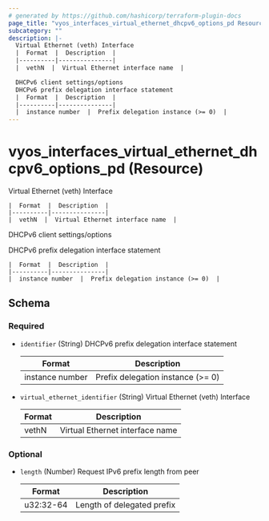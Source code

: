 ```yaml
---
# generated by https://github.com/hashicorp/terraform-plugin-docs
page_title: "vyos_interfaces_virtual_ethernet_dhcpv6_options_pd Resource - vyos"
subcategory: ""
description: |-
  Virtual Ethernet (veth) Interface
  |  Format  |  Description  |
  |----------|---------------|
  |  vethN  |  Virtual Ethernet interface name  |

  DHCPv6 client settings/options
  DHCPv6 prefix delegation interface statement
  |  Format  |  Description  |
  |----------|---------------|
  |  instance number  |  Prefix delegation instance (>= 0)  |
---
```


# vyos_interfaces_virtual_ethernet_dhcpv6_options_pd (Resource)

Virtual Ethernet (veth) Interface

    |  Format  |  Description  |
    |----------|---------------|
    |  vethN  |  Virtual Ethernet interface name  |

DHCPv6 client settings/options

DHCPv6 prefix delegation interface statement

    |  Format  |  Description  |
    |----------|---------------|
    |  instance number  |  Prefix delegation instance (>= 0)  |



<!-- schema generated by tfplugindocs -->
## Schema

### Required

- `identifier` (String) DHCPv6 prefix delegation interface statement

    |  Format  |  Description  |
    |----------|---------------|
    |  instance number  |  Prefix delegation instance (>= 0)  |
- `virtual_ethernet_identifier` (String) Virtual Ethernet (veth) Interface

    |  Format  |  Description  |
    |----------|---------------|
    |  vethN  |  Virtual Ethernet interface name  |

### Optional

- `length` (Number) Request IPv6 prefix length from peer

    |  Format  |  Description  |
    |----------|---------------|
    |  u32:32-64  |  Length of delegated prefix  |
